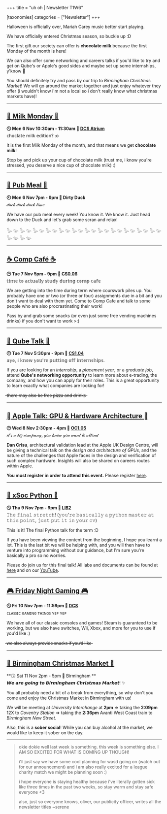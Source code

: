 +++
title = "uh oh | Newsletter T1W6"

[taxonomies]
categories = ["Newsletter"]
+++

Halloween is officially over, Mariah Carey music better start playing.

<!-- more -->

We have officially entered Christmas season, so buckle up :D

The first gift our society can offer is **chocolate milk** because the first Monday of the month is here!

We can also offer some networking and careers talks if you'd like to try and get on Qube's or Apple's good sides and maybe set up some internships, y'know 👀

You should definitely try and pass by our trip to *Birmingham Christmas Market*! We will go around the market together and just enjoy whatever they offer (i wouldn't know i'm not a local so i don't really know what christmas markets have)!
***

## **[🍫 Milk Monday 🍫](https://uwcs.co.uk/events/t1/w6/milk/)**
**🕔 Mon 6 Nov 10:30am - 11:30am  📍 [DCS Atrium](https://campus.warwick.ac.uk//search/623c8858421e6f5928c0c78f)**  
𝖼𝗁𝗈𝖼𝗅𝖺𝗍𝖾 𝗆𝗂𝗅𝗄 𝖾𝖽𝗂𝗍𝗂𝗈𝗇? :𝗈

It is the first Milk Monday of the month, and that means we get **chocolate milk**!

Stop by and pick up your cup of chocolate milk (trust me, i know you're stressed, you deserve a nice cup of chocolate milk) :)
***

## **[🍜 Pub Meal 🍜](https://uwcs.co.uk/events/t1/w6/pub/)**
**🕗 Mon 6 Nov 7pm - 9pm  📍 Dirty Duck**  
𝒹𝓊𝒸𝓀 𝒹𝓊𝒸𝓀 𝒹𝓊𝒸𝓀 𝓉𝒾𝓂𝑒

We have our pub meal every week! You know it. We know it. Just head down to the Duck and let's grab some scran and relax!

𓅭 𓅰 𓅭 𓅰 𓅭 𓅰 𓅭 𓅰 𓅭 𓅰 𓅭 𓅰 𓅭 𓅰 𓅭 𓅰 𓅭 𓅰 𓅭 𓅰 𓅭 𓅰 𓅭 𓅰 𓅭 𓅰 𓅭 𓅰
***

## **[☕ Comp Café ☕](https://uwcs.co.uk/events/t1/w6/compcafe/)**
**🕑 Tue 7 Nov 5pm - 9pm  📍 [CS0.06](https://campus.warwick.ac.uk//search/623c888a421e6f5928c0d038)**  
𝕥𝕚𝕞𝕖 𝕥𝕠 𝕒𝕔𝕥𝕦𝕒𝕝𝕝𝕪 𝕤𝕥𝕦𝕕𝕪 𝕕𝕦𝕣𝕚𝕟𝕘 𝕔𝕠𝕞𝕡 𝕔𝕒𝕗𝕖

We are getting into the time during term where courswork piles up. You probably have one or two (or three or four) assignments due in a bit and you don't want to deal with them yet. Come to Comp Cafe and talk to some people who are also procrastinating their work!

Pass by and grab some snacks (or even just some free vending machines drinks) if you don't want to work >:)
***

## **[📣 Qube Talk 📣](https://uwcs.co.uk/events/t1/w6/qube-talk/)**
**🕑 Tue 7 Nov 5:30pm - 9pm  📍 [CS1.04](https://eur01.safelinks.protection.outlook.com/?url=https%3A%2F%2Fcampus.warwick.ac.uk%2F%3Fslid%3D26858&data=05%7C01%7C%7Ca63f612602ae4ba8fcd308dbde4fc7ea%7C09bacfbd47ef446592653546f2eaf6bc%7C0%7C0%7C638348206471909682%7CUnknown%7CTWFpbGZsb3d8eyJWIjoiMC4wLjAwMDAiLCJQIjoiV2luMzIiLCJBTiI6Ik1haWwiLCJXVCI6Mn0%3D%7C3000%7C%7C%7C&sdata=ep3O2JWy9RxcupoUmd6kI28on0VRuuW4eZCqu4nItIc%3D&reserved=0)**  
𝕒𝕪𝕠, 𝕚 𝕜𝕟𝕠𝕨 𝕪𝕠𝕦'𝕣𝕖 𝕡𝕦𝕥𝕥𝕚𝕟𝕘 𝕠𝕗𝕗 𝕚𝕟𝕥𝕖𝕣𝕟𝕤𝕙𝕚𝕡𝕤.

If you are looking for an *internship*, a *placement year*, or a *graduate job*, attend **Qube's networking opportunity** to learn more about e-trading, the company, and how you can apply for their roles. This is a great opportunity to learn exactly what companies are looking for!

̶t̶h̶e̶r̶e̶ ̶m̶a̶y̶ ̶a̶l̶s̶o̶ ̶b̶e̶ ̶f̶r̶e̶e̶ ̶p̶i̶z̶z̶a̶ ̶a̶n̶d̶ ̶d̶r̶i̶n̶k̶s̶
***

## **[ Apple Talk: GPU & Hardware Architecture ](https://uwcs.co.uk/events/t1/w6/apple-talk/)**
**🕑 Wed 8 Nov 2:30pm - 4pm  📍 [OC1.05](https://eur01.safelinks.protection.outlook.com/?url=https%3A%2F%2Fcampus.warwick.ac.uk%2F%3Fslid%3D52209&data=05%7C01%7C%7Ca63f612602ae4ba8fcd308dbde4fc7ea%7C09bacfbd47ef446592653546f2eaf6bc%7C0%7C0%7C638348206471909682%7CUnknown%7CTWFpbGZsb3d8eyJWIjoiMC4wLjAwMDAiLCJQIjoiV2luMzIiLCJBTiI6Ik1haWwiLCJXVCI6Mn0%3D%7C3000%7C%7C%7C&sdata=prSV18ocnXWIeLLN9Zhci%2FIcaRmPKy%2FS6Yxysdj3E7g%3D&reserved=0)**  
𝒾𝓉'𝓈 𝒶 𝒷𝒾𝑔 𝒸𝑜𝓂𝓅𝒶𝓃𝓎, 𝓎𝑜𝓊 𝓀𝓃𝑜𝓌 𝓎𝑜𝓊 𝓌𝒶𝓃𝓉 𝓉𝑜 𝒶𝓉𝓉𝑒𝓃𝒹

**Dan Crisu**, architectural validation lead at the Apple UK Design Centre, will be giving a technical talk on the *design and architecture of GPUs*, and the nature of the challenges that Apple faces in the design and verification of such complex hardware. Insights will also be shared on careers routes within Apple.

**You must register in order to attend this event.** Please register [here](https://eur01.safelinks.protection.outlook.com/?url=https%3A%2F%2Fevents.apple.com%2Fcontent%2Fevents%2Fconferences%2Fgb%2Fen%2Fdefault.html%3Ftoken%3Dxww6uj7woR0X9A3f8qcJRUBVdHioJeacopALBwoa3Nf9qRbkWFBX0BrQyDPU29UduZhb5czMzvZ9JEnGCAWlUFwYp_VRfv60aevvydumHC7EY4UvKtVsSQT8aIGP0X4p71haDmuJ0kU41TtKE0L7iREIB5Wnd7iM_XAv-O8%26a%3D1%26Locale%3Den_GB%26l%3De&data=05%7C01%7C%7Ca63f612602ae4ba8fcd308dbde4fc7ea%7C09bacfbd47ef446592653546f2eaf6bc%7C0%7C0%7C638348206472065449%7CUnknown%7CTWFpbGZsb3d8eyJWIjoiMC4wLjAwMDAiLCJQIjoiV2luMzIiLCJBTiI6Ik1haWwiLCJXVCI6Mn0%3D%7C3000%7C%7C%7C&sdata=aGYxzovY7VYxTu4hYXojdLL%2BtTo%2FiYmdTbBZENgn0ro%3D&reserved=0).
***

## **[🐍 xSoc Python 🐍](https://uwcs.co.uk/events/t1/w6/xsoc-python/)**
**🕔 Thu 9 Nov 7pm - 9pm  📍 [LIB2](https://campus.warwick.ac.uk/?slid=38872)**  
𝚃𝚑𝚎 𝚏𝚒𝚗𝚊𝚕 𝚜𝚝𝚛𝚎𝚝𝚌𝚑! (𝚢𝚘𝚞'𝚛𝚎 𝚋𝚊𝚜𝚒𝚌𝚊𝚕𝚕𝚢 𝚊 𝚙𝚢𝚝𝚑𝚘𝚗 𝚖𝚊𝚜𝚝𝚎𝚛 𝚊𝚝 𝚝𝚑𝚒𝚜 𝚙𝚘𝚒𝚗𝚝, 𝚓𝚞𝚜𝚝 𝚙𝚞𝚝 𝚒𝚝 𝚒𝚗 𝚢𝚘𝚞𝚛 𝚌𝚟)

This is it! The final Python talk for the term :D

If you have been viewing the content from the beginning, I hope you learnt a lot. This is the last bit we will be helping with, and you will then have to venture into programming without our guidance, but I'm sure you're basically a pro so no worries.

Please do join us for this final talk! All labs and documents can be found at [here](https://eur01.safelinks.protection.outlook.com/?url=http%3A%2F%2Fgo.uwcs.co.uk%2Fpython&data=05%7C01%7C%7Ca63f612602ae4ba8fcd308dbde4fc7ea%7C09bacfbd47ef446592653546f2eaf6bc%7C0%7C0%7C638348206472065449%7CUnknown%7CTWFpbGZsb3d8eyJWIjoiMC4wLjAwMDAiLCJQIjoiV2luMzIiLCJBTiI6Ik1haWwiLCJXVCI6Mn0%3D%7C3000%7C%7C%7C&sdata=GhlAPcDHYsIkCpKI2R4u8s48vquCeApCzAhyekjIKwM%3D&reserved=0) and on our [YouTube](https://eur01.safelinks.protection.outlook.com/?url=https%3A%2F%2Fwww.youtube.com%2Fwatch%3Fv%3DhGJT7yCaqAQ%26list%3DPLM7py5yAB4FwniKHqApP_0YmFeEvSQnWf&data=05%7C01%7C%7Ca63f612602ae4ba8fcd308dbde4fc7ea%7C09bacfbd47ef446592653546f2eaf6bc%7C0%7C0%7C638348206472065449%7CUnknown%7CTWFpbGZsb3d8eyJWIjoiMC4wLjAwMDAiLCJQIjoiV2luMzIiLCJBTiI6Ik1haWwiLCJXVCI6Mn0%3D%7C3000%7C%7C%7C&sdata=XnHe5g1W3jrsclpSjD8hoWRlyfLvK0XU3Tns%2FnhueBw%3D&reserved=0).
***


## **[🎮 Friday Night Gaming 🎮](https://uwcs.co.uk/events/t1/w6/fng/)**
**🕔 Fri 10 Nov 7pm - 11:59pm  📍 [DCS](https://campus.warwick.ac.uk/search/623c8858421e6f5928c0c78f)**  
ᴄʟᴀꜱꜱɪᴄ ɢᴀᴍɪɴɢ ᴛʜɪɴɢꜱ ʏᴇᴘ ʏᴇᴘ

We have all of our classic consoles and games! Steam is guaranteed to be working, but we also have switches, Wii, Xbox, and more for you to use if you'd like :)

̶w̶e̶ ̶a̶l̶s̶o̶ ̶a̶l̶w̶a̶y̶s̶ ̶p̶r̶o̶v̶i̶d̶e̶ ̶s̶n̶a̶c̶k̶s̶ ̶i̶f̶ ̶y̶o̶u̶'̶d̶ ̶l̶i̶k̶e̶
***

## **[🎄 Birmingham Christmas Market 🎄](https://uwcs.co.uk/events/t1/w6/birmingham-christmas-market/)**
**🕔 Sat 11 Nov 2pm - 5pm  📍 Birmingham **  
𝙒𝙚 𝙖𝙧𝙚 𝙜𝙤𝙞𝙣𝙜 𝙩𝙤 𝘽𝙞𝙧𝙢𝙞𝙣𝙜𝙝𝙖𝙢 𝘾𝙝𝙧𝙞𝙨𝙩𝙢𝙖𝙨 𝙈𝙖𝙧𝙠𝙚𝙩! ✨

You all probably need a bit of a break from everything, so why don't you come and enjoy the Christmas Market in Birmingham with us!

We will be meeting at *University Interchange* at **2pm** ⇒ taking the **2:09pm** 12X to *Coventry Station* ⇒ taking the **2:36pm** Avanti West Coast train to *Birmingham New Street*.

Also, this is a **sober social**! While you can buy alcohol at the market, we would like to keep it sober on the day.
***

>okie dokie well last week is something. this week is something else. I AM SO EXCITED FOR WHAT IS COMING UP THOUGH!
>
>i'll just say we have some cool planning for wasd going on (watch out for our announcement) and i am also really excited for a league charity match we might be planning soon :)
>
>i hope everyone is staying healthy because i've literally gotten sick like three times in the past two weeks, so stay warm and stay safe everyone <3 
>
>also, just so everyone knows, oliver, our publicity officer, writes all the newsletter titles ~serene
